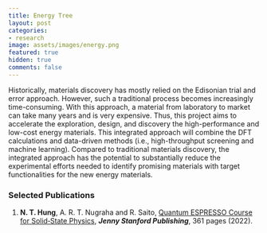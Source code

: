 ```yaml
---
title: Energy Tree
layout: post
categories:
- research
image: assets/images/energy.png
featured: true
hidden: true
comments: false
---
```


Historically, materials discovery has mostly relied on the Edisonian trial and error approach. However, such a traditional process becomes increasingly time-consuming. With this approach, a material from laboratory to market can take many years and is very expensive. Thus, this project aims to accelerate the exploration, design, and discovery the high-performance and low-cost energy materials. This integrated approach will combine the DFT calculations and data-driven methods (i.e., high-throughput screening and machine learning). Compared to traditional materials discovery, the integrated approach has the potential to substantially reduce the experimental efforts needed to identify promising materials with target functionalities for the new energy materials.

### Selected Publications
1. **N. T. Hung**, A. R. T. Nugraha and R. Saito, [Quantum ESPRESSO Course for Solid‑State Physics](https://www.jennystanford.com/9789814968379/quantum-espresso-course-for-solid-state-physics/), ***Jenny Stanford Publishing***, 361 pages (2022).
